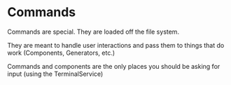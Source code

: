 # Commands

Commands are special. They are loaded off the file system.

They are meant to handle user interactions and pass them to things that do work (Components, Generators, etc.)

Commands and components are the only places you should be asking for input (using the TerminalService)
